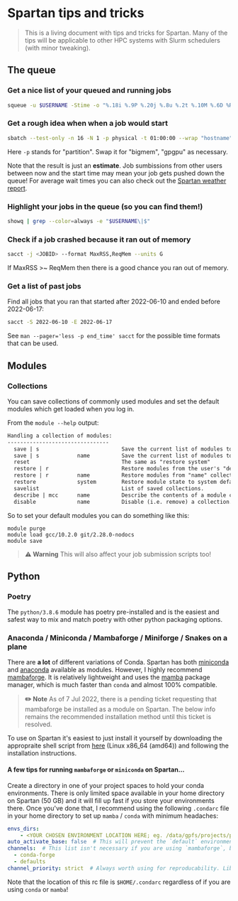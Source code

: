 # Spartan tips and tricks

> This is a living document with tips and tricks for Spartan. Many of the tips will be applicable to other HPC systems with Slurm schedulers (with minor tweaking).

## The queue

### Get a nice list of your queued and running jobs

``` sh
squeue -u $USERNAME -Stime -o "%.18i %.9P %.20j %.8u %.2t %.10M %.6D %R"
```

### Get a rough idea when when a job would start

``` sh
sbatch --test-only -n 16 -N 1 -p physical -t 01:00:00 --wrap "hostname"
```

Here `-p` stands for "partition". Swap it for "bigmem", "gpgpu" as necessary.

Note that the result is just an **estimate**. Job sumbissions from other users between now and the start time may mean your job gets pushed down the queue! For average wait times you can also check out the [Spartan weather report](https://dashboard.hpc.unimelb.edu.au/status_specs/#wait-time).


### Highlight your jobs in the queue (so you can find them!)

``` sh
showq | grep --color=always -e "$USERNAME\|$"
```

### Check if a job crashed because it ran out of memory

``` sh
sacct -j <JOBID> --format MaxRSS,ReqMem --units G
```

If MaxRSS >~ ReqMem then there is a good chance you ran out of memory.

### Get a list of past jobs

Find all jobs that you ran that started after 2022-06-10 and ended before 2022-06-17:

```sh
sacct -S 2022-06-10 -E 2022-06-17
```

See `man --pager='less -p end_time' sacct` for the possible time formats that can be used.

## Modules

### Collections

You can save collections of commonly used modules and set the default modules which get loaded when you log in.

From the `module --help` output:

``` txt
Handling a collection of modules:
--------------------------------
  save | s                          Save the current list of modules to a user defined "default" collection.
  save | s            name          Save the current list of modules to "name" collection.
  reset                             The same as "restore system"
  restore | r                       Restore modules from the user's "default" or system default.
  restore | r         name          Restore modules from "name" collection.
  restore             system        Restore module state to system defaults.
  savelist                          List of saved collections.
  describe | mcc      name          Describe the contents of a module collection.
  disable             name          Disable (i.e. remove) a collection.
```

So to set your default modules you can do something like this:

```
module purge
module load gcc/10.2.0 git/2.28.0-nodocs
module save
```

> **⚠️ Warning**
> This will also affect your job submission scripts too!


## Python

### Poetry

The `python/3.8.6` module has poetry pre-installed and is the easiest and safest way to mix and match poetry with other python packaging options.

### Anaconda / Miniconda / Mambaforge / Miniforge / Snakes on a plane

There are **a lot** of different variations of Conda. Spartan has both [miniconda](https://docs.conda.io/en/latest/miniconda.html) and [anaconda](https://www.anaconda.com/products/distribution) available as modules. However, I highly recommend [mambaforge](https://github.com/conda-forge/miniforge#mambaforge). It is relatively lightweight and uses the [mamba](https://github.com/mamba-org/mamba) package manager, which is much faster than `conda` and almost 100% compatible.

> **✏️ Note**
> As of 7 Jul 2022, there is a pending ticket requesting that mambaforge be installed as a module on Spartan.
> The below info remains the recommended installation method until this ticket is resolved.

To use on Spartan it's easiest to just install it yourself by downloading the appropraite shell script from [here](https://github.com/conda-forge/miniforge#mambaforge) (Linux x86_64 (amd64)) and following the installation instructions.

#### A few tips for running `mambaforge` or `miniconda` on Spartan...

Create a directory in one of your project spaces to hold your conda environments. There is only limited space available in your home directory on Spartan (50 GB) and it will fill up fast if you store your environments there. Once you've done that, I recommend using the following `.condarc` file in your home directory to set up `mamba` / `conda` with minimum headaches:

```yaml
envs_dirs:
    - <YOUR CHOSEN ENVIRONMENT LOCATION HERE; eg. /data/gpfs/projects/punim0000/smutch/conda_envs>
auto_activate_base: false  # This will prevent the `default` environment from being activated upon login and make sure you are only using conda/mamba when you actually want to
channels:  # This list isn't necessary if you are using `mambaforge`, but it doesn't hurt...
  - conda-forge
  - defaults
channel_priority: strict  # Always worth using for reproducability. Libraries like Snakemake will complain if you don't have this set.
```

Note that the location of this rc file is `$HOME/.condarc` regardless of if you are using `conda` or `mamba`!
